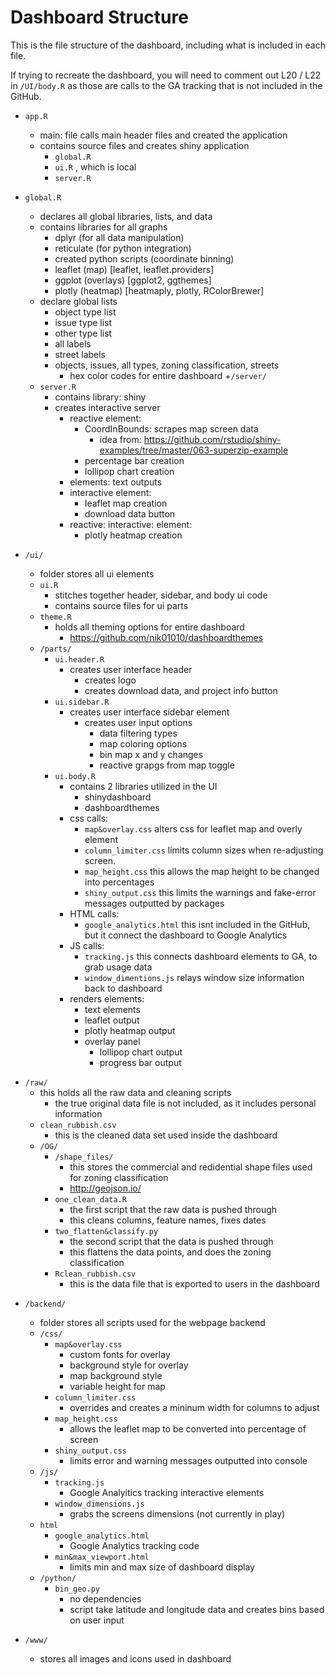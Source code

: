 # Dashboard Structure

This is the file structure of the dashboard, including what is included in each file.

If trying to recreate the dashboard, you will need to comment out L20 / L22 in `/UI/body.R` as those are calls to the GA tracking that is not included in the GitHub.

* `app.R`
  + main: file calls main header files and created the application
  + contains source files and creates shiny application
    - `global.R`
    - `ui.R` , which is local
    - `server.R`
    
* `global.R`
  + declares all global libraries, lists, and data
  + contains libraries for all graphs
    - dplyr (for all data manipulation)
    - reticulate (for python integration)
    - created python scripts (coordinate binning)
    - leaflet (map) [leaflet, leaflet.providers]
    - ggplot (overlays) [ggplot2, ggthemes]
    - plotly (heatmap) [heatmaply, plotly, RColorBrewer]
  + declare global lists
    - object type list
    - issue type list
    - other type list
    - all labels
    - street labels
    - objects, issues, all types, zoning classification, streets
      + hex color codes for entire dashboard
+`/server/`
  + `server.R`
    - contains library: shiny
    - creates interactive server
      + reactive element:
        - CoordInBounds: scrapes map screen data
          - idea from: https://github.com/rstudio/shiny-examples/tree/master/063-superzip-example
        - percentage bar creation
        - lollipop chart creation
      + elements: text outputs
      + interactive element:
        - leaflet map creation
        - download data button
      + reactive: interactive: element: 
        - plotly heatmap creation


* `/ui/`
  + folder stores all ui elements
  + `ui.R`
    - stitches together header, sidebar, and body ui code
    - contains source files for ui parts
  + `theme.R`
    - holds all theming options for entire dashboard
      - https://github.com/nik01010/dashboardthemes
  + `/parts/`
    + `ui.header.R`
      - creates user interface header
        + creates logo
        + creates download data, and project info button
    + `ui.sidebar.R`
      - creates user interface sidebar element
        + creates user input options
          - data filtering types
          - map coloring options
          - bin map x and y changes
          - reactive grapgs from map toggle
    + `ui.body.R`
      - contains 2 libraries utilized in the UI
        + shinydashboard
        + dashboardthemes
      - css calls:
        + `map&overlay.css` alters css for leaflet map and overly element
        + `column_limiter.css` limits column sizes when re-adjusting screen.
        + `map_height.css` this allows the map height to be changed into percentages
        + `shiny_output.css` this limits the warnings and fake-error messages outputted by packages
      - HTML calls:
        + `google_analytics.html` this isnt included in the GitHub, but it connect the dashboard to Google Analytics
      - JS calls:
        + `tracking.js` this connects dashboard elements to GA, to grab usage data
        + `window_dimentions.js` relays window size information back to dashboard
      - renders elements:
        + text elements
        + leaflet output
        + plotly heatmap output
        + overlay panel
          - lollipop chart output
          - progress bar output

+ `/raw/`
  + this holds all the raw data and cleaning scripts
    - the true original data file is not included, as it includes personal information
  + `clean_rubbish.csv`
    + this is the cleaned data set used inside the dashboard
  + `/OG/`
    + `/shape_files/`
      - this stores the commercial and redidential shape files used for zoning classification
      - http://geojson.io/
    - `one_clean_data.R`
      + the first script that the raw data is pushed through
      + this cleans columns, feature names, fixes dates
    - `two_flatten&classify.py`
      + the second script that the data is pushed through
      + this flattens the data points, and does the zoning classification
    + `Rclean_rubbish.csv`
      + this is the data file that is exported to users in the dashboard


* `/backend/`
  + folder stores all scripts used for the webpage backend
  * `/css/`
    + `map&overlay.css`
      + custom fonts for overlay
      + background style for overlay
      + map background style
      + variable height for map
    + `column_limiter.css`
      + overrides and creates a mininum width for columns to adjust
    + `map_height.css`
      + allows the leaflet map to be converted into percentage of screen
    + `shiny_output.css`
      + limits error and warning messages outputted into console
  + `/js/`
    - `tracking.js`
      + Google Analyitics tracking interactive elements
    + `window_dimensions.js`
      + grabs the screens dimensions (not currently in play)
  + `html`
    - `google_analytics.html`
      + Google Analytics tracking code
    - `min&max_viewport.html`
      + limits min and max size of dashboard display
  + `/python/`
    + `bin_geo.py`
      - no dependencies
      - script take latitude and longitude data and creates bins based on user input
      
* `/www/`
  + stores all images and icons used in dashboard
